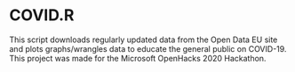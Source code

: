 # COVID.R
This script downloads regularly updated data from the Open Data EU site and plots graphs/wrangles data to educate the general public on COVID-19. 
This project was made for the Microsoft OpenHacks 2020 Hackathon. 
